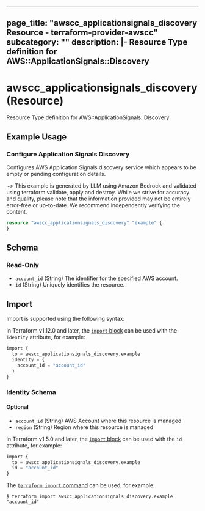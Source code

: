 
---
page_title: "awscc_applicationsignals_discovery Resource - terraform-provider-awscc"
subcategory: ""
description: |-
  Resource Type definition for AWS::ApplicationSignals::Discovery
---

# awscc_applicationsignals_discovery (Resource)

Resource Type definition for AWS::ApplicationSignals::Discovery

## Example Usage

### Configure Application Signals Discovery

Configures AWS Application Signals discovery service which appears to be empty or pending configuration details.

~> This example is generated by LLM using Amazon Bedrock and validated using terraform validate, apply and destroy. While we strive for accuracy and quality, please note that the information provided may not be entirely error-free or up-to-date. We recommend independently verifying the content.

```terraform
resource "awscc_applicationsignals_discovery" "example" {
}
```

<!-- schema generated by tfplugindocs -->
## Schema

### Read-Only

- `account_id` (String) The identifier for the specified AWS account.
- `id` (String) Uniquely identifies the resource.

## Import

Import is supported using the following syntax:

In Terraform v1.12.0 and later, the [`import` block](https://developer.hashicorp.com/terraform/language/import) can be used with the `identity` attribute, for example:

```terraform
import {
  to = awscc_applicationsignals_discovery.example
  identity = {
    account_id = "account_id"
  }
}
```

<!-- schema generated by tfplugindocs -->
### Identity Schema


#### Optional

- `account_id` (String) AWS Account where this resource is managed
- `region` (String) Region where this resource is managed

In Terraform v1.5.0 and later, the [`import` block](https://developer.hashicorp.com/terraform/language/import) can be used with the `id` attribute, for example:

```terraform
import {
  to = awscc_applicationsignals_discovery.example
  id = "account_id"
}
```

The [`terraform import` command](https://developer.hashicorp.com/terraform/cli/commands/import) can be used, for example:

```shell
$ terraform import awscc_applicationsignals_discovery.example "account_id"
```
